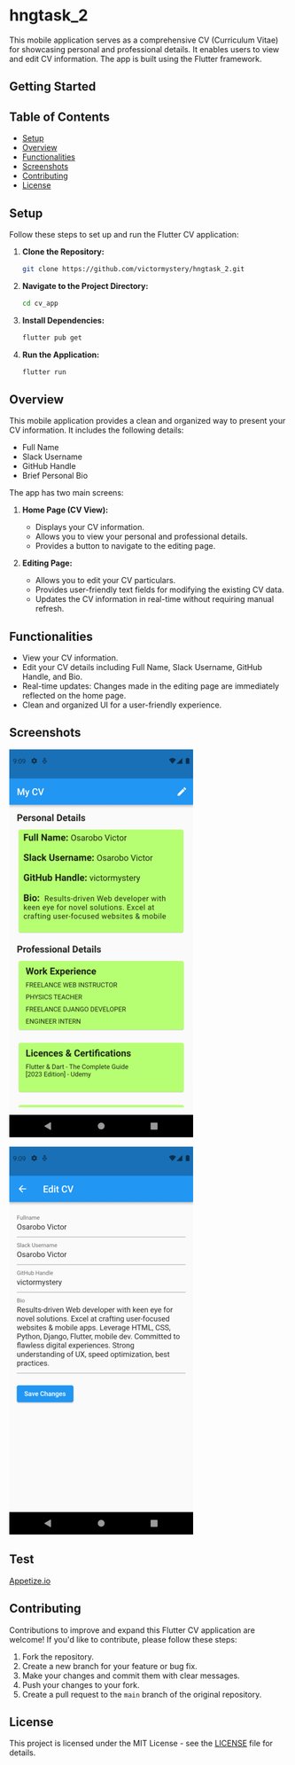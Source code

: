 # hngtask_2

This mobile application serves as a comprehensive CV (Curriculum Vitae) for showcasing personal and professional details. It enables users to view and edit CV information. The app is built using the Flutter framework.


## Getting Started

## Table of Contents

- [Setup](#setup)
- [Overview](#overview)
- [Functionalities](#functionalities)
- [Screenshots](#screenshots)
- [Contributing](#contributing)
- [License](#license)

## Setup

Follow these steps to set up and run the Flutter CV application:

1. **Clone the Repository:**

   ```bash
   git clone https://github.com/victormystery/hngtask_2.git
   ```

2. **Navigate to the Project Directory:**

   ```bash
   cd cv_app
   ```

3. **Install Dependencies:**

   ```bash
   flutter pub get
   ```

4. **Run the Application:**

   ```bash
   flutter run
   ```

## Overview

This mobile application provides a clean and organized way to present your CV information. It includes the following details:

- Full Name
- Slack Username
- GitHub Handle
- Brief Personal Bio

The app has two main screens:

1. **Home Page (CV View):**
   - Displays your CV information.
   - Allows you to view your personal and professional details.
   - Provides a button to navigate to the editing page.

2. **Editing Page:**
   - Allows you to edit your CV particulars.
   - Provides user-friendly text fields for modifying the existing CV data.
   - Updates the CV information in real-time without requiring manual refresh.

## Functionalities

- View your CV information.
- Edit your CV details including Full Name, Slack Username, GitHub Handle, and Bio.
- Real-time updates: Changes made in the editing page are immediately reflected on the home page.
- Clean and organized UI for a user-friendly experience.

## Screenshots

![Home Page](images/task_2_1.png)


![Editing Page](images/task_2_2.png)


## Test
[Appetize.io](https://appetize.io/app/ygn4jonphyajueim2n6eq3kyga)

## Contributing

Contributions to improve and expand this Flutter CV application are welcome! If you'd like to contribute, please follow these steps:

1. Fork the repository.
2. Create a new branch for your feature or bug fix.
3. Make your changes and commit them with clear messages.
4. Push your changes to your fork.
5. Create a pull request to the `main` branch of the original repository.



## License

This project is licensed under the MIT License - see the [LICENSE](LICENSE) file for details.




